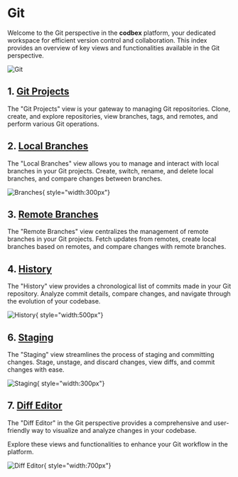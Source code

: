 # Git

Welcome to the Git perspective in the __codbex__ platform, your dedicated workspace for efficient version control and collaboration. This index provides an overview of key views and functionalities available in the Git perspective.

![Git](../../images/tooling/git/git-perspective.png)

## 1. [Git Projects](git-projects.md)

The "Git Projects" view is your gateway to managing Git repositories. Clone, create, and explore repositories, view branches, tags, and remotes, and perform various Git operations.

## 2. [Local Branches](local-branches.md)

The "Local Branches" view allows you to manage and interact with local branches in your Git projects. Create, switch, rename, and delete local branches, and compare changes between branches.

![Branches](../../images/tooling/git/git-branches.png){ style="width:300px"}

## 3. [Remote Branches](remote-branches.md)

The "Remote Branches" view centralizes the management of remote branches in your Git projects. Fetch updates from remotes, create local branches based on remotes, and compare changes with remote branches.

## 4. [History](history.md)

The "History" view provides a chronological list of commits made in your Git repository. Analyze commit details, compare changes, and navigate through the evolution of your codebase.

![History](../../images/tooling/git/git-history.png){ style="width:500px"}

## 6. [Staging](staging.md)

The "Staging" view streamlines the process of staging and committing changes. Stage, unstage, and discard changes, view diffs, and commit changes with ease.

![Staging](../../images/tooling/git/git-staging.png){ style="width:300px"}

## 7. [Diff Editor](diff-editor.md)

The "Diff Editor" in the Git perspective provides a comprehensive and user-friendly way to visualize and analyze changes in your codebase. 

Explore these views and functionalities to enhance your Git workflow in the platform.

![Diff Editor](../../images/tooling/git/diff-editor.png){ style="width:700px"}

